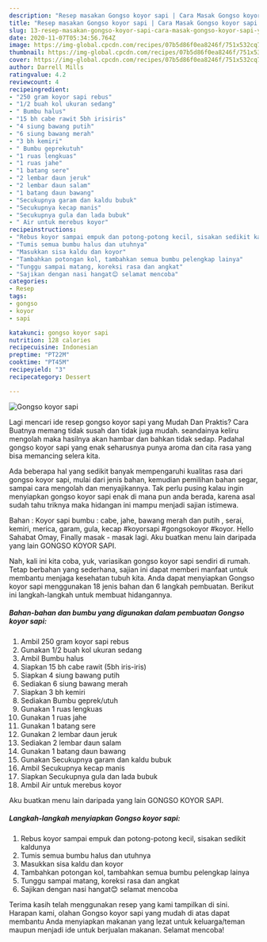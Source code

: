 ```yaml
---
description: "Resep masakan Gongso koyor sapi | Cara Masak Gongso koyor sapi Yang Enak Dan Lezat"
title: "Resep masakan Gongso koyor sapi | Cara Masak Gongso koyor sapi Yang Enak Dan Lezat"
slug: 13-resep-masakan-gongso-koyor-sapi-cara-masak-gongso-koyor-sapi-yang-enak-dan-lezat
date: 2020-11-07T05:34:56.764Z
image: https://img-global.cpcdn.com/recipes/07b5d86f0ea8246f/751x532cq70/gongso-koyor-sapi-foto-resep-utama.jpg
thumbnail: https://img-global.cpcdn.com/recipes/07b5d86f0ea8246f/751x532cq70/gongso-koyor-sapi-foto-resep-utama.jpg
cover: https://img-global.cpcdn.com/recipes/07b5d86f0ea8246f/751x532cq70/gongso-koyor-sapi-foto-resep-utama.jpg
author: Darrell Mills
ratingvalue: 4.2
reviewcount: 4
recipeingredient:
- "250 gram koyor sapi rebus"
- "1/2 buah kol ukuran sedang"
- " Bumbu halus"
- "15 bh cabe rawit 5bh irisiris"
- "4 siung bawang putih"
- "6 siung bawang merah"
- "3 bh kemiri"
- " Bumbu geprekutuh"
- "1 ruas lengkuas"
- "1 ruas jahe"
- "1 batang sere"
- "2 lembar daun jeruk"
- "2 lembar daun salam"
- "1 batang daun bawang"
- "Secukupnya garam dan kaldu bubuk"
- "Secukupnya kecap manis"
- "Secukupnya gula dan lada bubuk"
- " Air untuk merebus koyor"
recipeinstructions:
- "Rebus koyor sampai empuk dan potong-potong kecil, sisakan sedikit kaldunya"
- "Tumis semua bumbu halus dan utuhnya"
- "Masukkan sisa kaldu dan koyor"
- "Tambahkan potongan kol, tambahkan semua bumbu pelengkap lainya"
- "Tunggu sampai matang, koreksi rasa dan angkat"
- "Sajikan dengan nasi hangat😊 selamat mencoba"
categories:
- Resep
tags:
- gongso
- koyor
- sapi

katakunci: gongso koyor sapi 
nutrition: 128 calories
recipecuisine: Indonesian
preptime: "PT22M"
cooktime: "PT45M"
recipeyield: "3"
recipecategory: Dessert

---
```



![Gongso koyor sapi](https://img-global.cpcdn.com/recipes/07b5d86f0ea8246f/751x532cq70/gongso-koyor-sapi-foto-resep-utama.jpg)

Lagi mencari ide resep gongso koyor sapi yang Mudah Dan Praktis? Cara Buatnya memang tidak susah dan tidak juga mudah. seandainya keliru mengolah maka hasilnya akan hambar dan bahkan tidak sedap. Padahal gongso koyor sapi yang enak seharusnya punya aroma dan cita rasa yang bisa memancing selera kita.

Ada beberapa hal yang sedikit banyak mempengaruhi kualitas rasa dari gongso koyor sapi, mulai dari jenis bahan, kemudian pemilihan bahan segar, sampai cara mengolah dan menyajikannya. Tak perlu pusing kalau ingin menyiapkan gongso koyor sapi enak di mana pun anda berada, karena asal sudah tahu triknya maka hidangan ini mampu menjadi sajian istimewa.

Bahan : Koyor sapi bumbu : cabe, jahe, bawang merah dan putih , serai, kemiri, merica, garam, gula, kecap #koyorsapi #gongsokoyor #koyor. Hello Sahabat Omay, Finally masak - masak lagi. Aku buatkan menu lain daripada yang lain GONGSO KOYOR SAPI.


Nah, kali ini kita coba, yuk, variasikan gongso koyor sapi sendiri di rumah. Tetap berbahan yang sederhana, sajian ini dapat memberi manfaat untuk membantu menjaga kesehatan tubuh kita. Anda dapat menyiapkan Gongso koyor sapi menggunakan 18 jenis bahan dan 6 langkah pembuatan. Berikut ini langkah-langkah untuk membuat hidangannya.

<!--inarticleads1-->

##### Bahan-bahan dan bumbu yang digunakan dalam pembuatan Gongso koyor sapi:

1. Ambil 250 gram koyor sapi rebus
1. Gunakan 1/2 buah kol ukuran sedang
1. Ambil  Bumbu halus
1. Siapkan 15 bh cabe rawit (5bh iris-iris)
1. Siapkan 4 siung bawang putih
1. Sediakan 6 siung bawang merah
1. Siapkan 3 bh kemiri
1. Sediakan  Bumbu geprek/utuh
1. Gunakan 1 ruas lengkuas
1. Gunakan 1 ruas jahe
1. Gunakan 1 batang sere
1. Gunakan 2 lembar daun jeruk
1. Sediakan 2 lembar daun salam
1. Gunakan 1 batang daun bawang
1. Gunakan Secukupnya garam dan kaldu bubuk
1. Ambil Secukupnya kecap manis
1. Siapkan Secukupnya gula dan lada bubuk
1. Ambil  Air untuk merebus koyor


Aku buatkan menu lain daripada yang lain GONGSO KOYOR SAPI. 

<!--inarticleads2-->

##### Langkah-langkah menyiapkan Gongso koyor sapi:

1. Rebus koyor sampai empuk dan potong-potong kecil, sisakan sedikit kaldunya
1. Tumis semua bumbu halus dan utuhnya
1. Masukkan sisa kaldu dan koyor
1. Tambahkan potongan kol, tambahkan semua bumbu pelengkap lainya
1. Tunggu sampai matang, koreksi rasa dan angkat
1. Sajikan dengan nasi hangat😊 selamat mencoba




Terima kasih telah menggunakan resep yang kami tampilkan di sini. Harapan kami, olahan Gongso koyor sapi yang mudah di atas dapat membantu Anda menyiapkan makanan yang lezat untuk keluarga/teman maupun menjadi ide untuk berjualan makanan. Selamat mencoba!
